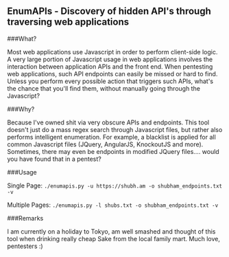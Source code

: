 ## EnumAPIs - Discovery of hidden API's through traversing web applications

###What?

Most web applications use Javascript in order to perform client-side logic. A very large portion of Javascript usage in web applications involves the interaction between application APIs and the front end. When pentesting web applications, such API endpoints can easily be missed or hard to find. Unless you perform every possible action that triggers such APIs, what's the chance that you'll find them, without manually going through the Javascript?

###Why?

Because I've owned shit via very obscure APIs and endpoints. This tool doesn't just do a mass regex search through Javascript files, but rather also performs intelligent enumeration. For example, a blacklist is applied for all common Javascript files (JQuery, AngularJS, KnockoutJS and more). Sometimes, there may even be endpoints in modified JQuery files.... would you have found that in a pentest?

###Usage

Single Page:
`./enumapis.py -u https://shubh.am -o shubham_endpoints.txt -v`

Multiple Pages:
`./enumapis.py -l shubs.txt -o shubham_endpoints.txt -v`

###Remarks

I am currently on a holiday to Tokyo, am well smashed and thought of this tool when drinking really cheap Sake from the local family mart. Much love, pentesters :)